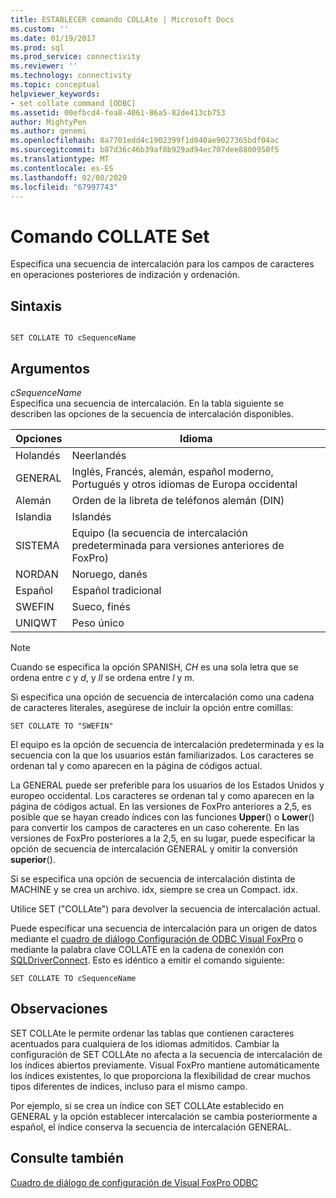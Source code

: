 ```yaml
---
title: ESTABLECER comando COLLAte | Microsoft Docs
ms.custom: ''
ms.date: 01/19/2017
ms.prod: sql
ms.prod_service: connectivity
ms.reviewer: ''
ms.technology: connectivity
ms.topic: conceptual
helpviewer_keywords:
- set collate command [ODBC]
ms.assetid: 00efbcd4-fea8-4061-86a5-82de413cb753
author: MightyPen
ms.author: genemi
ms.openlocfilehash: 8a7701edd4c1902399f1d040ae9027365bdf04ac
ms.sourcegitcommit: b87d36c46b39af8b929ad94ec707dee8800950f5
ms.translationtype: MT
ms.contentlocale: es-ES
ms.lasthandoff: 02/08/2020
ms.locfileid: "67997743"
---
```

# <a name="set-collate-command"></a>Comando COLLATE Set
Especifica una secuencia de intercalación para los campos de caracteres en operaciones posteriores de indización y ordenación.  
  
## <a name="syntax"></a>Sintaxis  
  
```  
  
SET COLLATE TO cSequenceName  
```  
  
## <a name="arguments"></a>Argumentos  
 *cSequenceName*  
 Especifica una secuencia de intercalación. En la tabla siguiente se describen las opciones de la secuencia de intercalación disponibles.  
  
|Opciones|Idioma|  
|-------------|--------------|  
|Holandés|Neerlandés|  
|GENERAL|Inglés, Francés, alemán, español moderno, Portugués y otros idiomas de Europa occidental|  
|Alemán|Orden de la libreta de teléfonos alemán (DIN)|  
|Islandia|Islandés|  
|SISTEMA|Equipo (la secuencia de intercalación predeterminada para versiones anteriores de FoxPro)|  
|NORDAN|Noruego, danés|  
|Español|Español tradicional|  
|SWEFIN|Sueco, finés|  
|UNIQWT|Peso único|  
  
> [!NOTE]  
>  Cuando se especifica la opción SPANISH, *CH* es una sola letra que se ordena entre *c* y *d*, y *ll* se ordena entre *l* y *m*.  
  
 Si especifica una opción de secuencia de intercalación como una cadena de caracteres literales, asegúrese de incluir la opción entre comillas:  
  
```  
SET COLLATE TO "SWEFIN"  
```  
  
 El equipo es la opción de secuencia de intercalación predeterminada y es la secuencia con la que los usuarios están familiarizados. Los caracteres se ordenan tal y como aparecen en la página de códigos actual.  
  
 La GENERAL puede ser preferible para los usuarios de los Estados Unidos y europeo occidental. Los caracteres se ordenan tal y como aparecen en la página de códigos actual. En las versiones de FoxPro anteriores a 2,5, es posible que se hayan creado índices con las funciones **Upper**() o **Lower**() para convertir los campos de caracteres en un caso coherente. En las versiones de FoxPro posteriores a la 2,5, en su lugar, puede especificar la opción de secuencia de intercalación GENERAL y omitir la conversión **superior**().  
  
 Si se especifica una opción de secuencia de intercalación distinta de MACHINE y se crea un archivo. idx, siempre se crea un Compact. idx.  
  
 Utilice SET ("COLLAte") para devolver la secuencia de intercalación actual.  
  
 Puede especificar una secuencia de intercalación para un origen de datos mediante el [cuadro de diálogo Configuración de ODBC Visual FoxPro](../../odbc/microsoft/odbc-visual-foxpro-setup-dialog-box.md) o mediante la palabra clave COLLATE en la cadena de conexión con [SQLDriverConnect](../../odbc/microsoft/sqldriverconnect-visual-foxpro-odbc-driver.md). Esto es idéntico a emitir el comando siguiente:  
  
```  
SET COLLATE TO cSequenceName  
```  
  
## <a name="remarks"></a>Observaciones  
 SET COLLAte le permite ordenar las tablas que contienen caracteres acentuados para cualquiera de los idiomas admitidos. Cambiar la configuración de SET COLLAte no afecta a la secuencia de intercalación de los índices abiertos previamente. Visual FoxPro mantiene automáticamente los índices existentes, lo que proporciona la flexibilidad de crear muchos tipos diferentes de índices, incluso para el mismo campo.  
  
 Por ejemplo, si se crea un índice con SET COLLAte establecido en GENERAL y la opción establecer intercalación se cambia posteriormente a español, el índice conserva la secuencia de intercalación GENERAL.  
  
## <a name="see-also"></a>Consulte también  
 [Cuadro de diálogo de configuración de Visual FoxPro ODBC](../../odbc/microsoft/odbc-visual-foxpro-setup-dialog-box.md)
